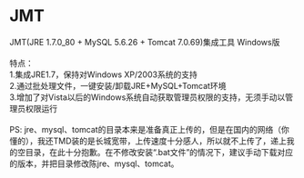 # JMT
JMT(JRE 1.7.0_80 + MySQL 5.6.26 + Tomcat 7.0.69)集成工具 Windows版
<br/><br/>
特点：<br/>
1.集成JRE1.7，保持对Windows XP/2003系统的支持<br/>
2.通过批处理文件，一键安装/卸载JRE+MySQL+Tomcat环境<br/>
3.增加了对Vista以后的Windows系统自动获取管理员权限的支持，无须手动以管理员权限运行<br/>
<br/>
PS:
jre、mysql、tomcat的目录本来是准备真正上传的，但是在国内的网络（你懂的），我还TMD装的是长城宽带，上传速度十分感人，所以就不上传了，递上我的空目录，在此十分抱歉。在不修改安装“.bat文件”的情况下，建议手动下载对应的版本，并把目录修改陈jre、mysql、tomcat。
